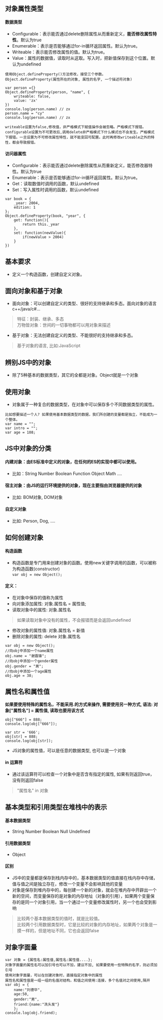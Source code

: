 ## 对象属性类型
#### 数据类型
- Configurable：表示能否通过delete删除属性从而重新定义，**能否修改属性特性**。默认为true
- Enumerable：表示是否能够通过for-in循环返回属性。默认为true。
- Writeable：表示能否修改属性的值。默认为true。
- Value：属性的数据值，读取时从这取。写入时，把新值保存到这个位置。默认为undefined
```
使用Object.defineProperty()方法修改，接受三个参数。
Object.defineProperty(属性所在的对象, 属性的名字, 一个描述符对象)

var person ={}
Object.defineProperty(person, "name", {
	writeable: false,
	value: 'zx'
})
console.log(person.name) // zx
person.name = "cy"
console.log(person.name) // zx

writeable设置为false,修改值，非严格模式下赋值操作会被忽略。严格模式下报错。
configurable设置为不可更改后,调用delete非严格模式下什么模式也不会发生。严格模式下报错。一旦设置为不可修改属性特性，就不能变回可配置。此时再修改writeable之外的特性，都会导致报错。
```

#### 访问器属性
- Configurable：表示能否通过delete删除属性从而重新定义，能否修改器特性。默认为true
- Enumerable：表示是否能够通过for-in循环返回属性。默认为true。
- Get：读取数值时调用的函数，默认undefined
- Set：写入属性时调用的函数，默认undefined
```
var book = {
	_year: 2004,
	edition: 1
};
Object.defineProperty(book, "year", {
	get: function(){
		return this._year
	},
	set: function(newValue){
		if(newValue > 2004)
	}
})
```

## 基本要求
- 定义一个构造函数，创建自定义对象。

## 面向对象和基于对象
- 面向对象：可以创建自定义的类型、很好的支持继承和多态。面向对象的语言c++/java/c#...
>特征：封装、继承、多态  
>万物皆对象：世间的一切事物都可以用对象来描述

- 基于对象：无法创建自定义的类型、不能很好的支持继承和多态。
> 基于对象的语言,  比如:JavaScript

## 辨别JS中的对象
- 除了5种基本的数据类型，其它的全都是对象。Object就是一个对象

## 使用对象
- 对象属于一种复合的数据类型，在对象中可以保存多个不同数据类型的属性。
```
比如想要描述一个人? 如果使用基本数据类型的数据，我们所创建的变量都是独立，不能成为一个整体。
var name = "";
var intro = "";
var age = 108;
```

## JS中对象的分类
#### 内建对象：由ES标准中定义的对象，在任何的ES的实现中都可以使用。  
- 比如：String Number Boolean Function Object Math ....
#### 宿主对象：由JS的运行环境提供的对象，现在主要指由浏览器提供的对象  
- 比如: BOM对象, DOM对象
#### 自定义对象
- 比如: Person, Dog, ....

## 如何创建对象
#### 构造函数
- 构造函数是专门用来创建对象的函数。使用new关键字调用的函数，可以被称为构造函数(constructor)  
`var obj = new Object();`
#### 定义：
- 在对象中保存的值称为属性
- 向对象添加属性: 对象.属性名 = 属性值;
- 读取对象中的属性: 对象.属性名 
>如果读取对象中没有的属性，不会报错而是会返回undefined
- 修改对象的属性值: 对象.属性名 = 新值
- 删除对象的属性: delete 对象.属性名
```
var obj = new Object();
//向obj中添加一个name属性
obj.name = "谢霆锋";
//向obj中添加一个gender属性
obj.gender = "男";
//向obj中添加一个age属性
obj.age = 38;
```

## 属性名和属性值
**如果要使用特殊的属性名，不能采用.的方式来操作, 需要使用另一种方式, 语法: 对象["属性名"] = 属性值, 读取也要用该方式**
```
obj["666"] = 888;
console.log(obj["666"]);

var str = '666';
obj[str] = 888;
console.log(obj[str]);
```
- JS对象的属性值，可以是任意的数据类型, 也可以是一个对象
#### in 运算符
- 通过该运算符可以检查一个对象中是否含有指定的属性, 如果有则返回true，没有则返回false
>"属性名" in 对象


## 基本类型和引用类型在堆栈中的表示
#### 基本数据类型
- String Number Boolean Null Undefined
#### 引用数据类型
- Object
#### 区别
- JS中的变量都是保存到栈内存中的，基本数据类型的值直接在栈内存中存储，值与值之间是独立存在，修改一个变量不会影响其他的变量
- 对象是保存到堆内存中的，每创建一个新的对象，就会在堆内存中开辟出一个新的空间，而变量保存的是对象的内存地址（对象的引用），如果两个变量保存的是同一个对象引用，当一个通过一个变量修改属性时，另一个也会受到影响
>比较两个基本数据类型的值时，就是比较值。  
>比较两个引用数据类型时，它是比较的对象的内存地址，如果两个对象是一摸一样的，但是地址不同，它也会返回false

## 对象字面量
```
var 对象 = {属性名:属性值,属性名:属性值....};
对象字面量的属性名可以加引号也可以不加，建议不加, 如果要使用一些特殊的名字，则必须加引号
使用对象字面量，可以在创建对象时，直接指定对象中的属性
属性名和属性值是一组一组的名值对结构，和值之间使用:连接，多个名值对之间使用,隔开
var obj = {	
	name:"刘德华",
	age:50,
	gender:"男",
	friend:{name:"洗头发"}
	};	
console.log(obj.friend);
```